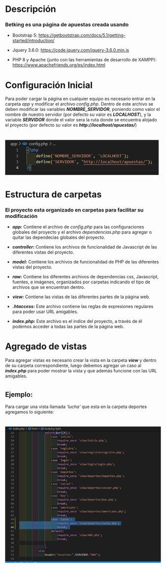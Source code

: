 # Descripción
### Betking es una página de apuestas creada usando 
* Bootstrap 5: https://getbootstrap.com/docs/5.1/getting-started/introduction/

* Jquery 3.6.0: https://code.jquery.com/jquery-3.6.0.min.js

* PHP 8 y Apache (junto con las herramientas de desarrollo de XAMPP): https://www.apachefriends.org/es/index.html
#
# Configuración Inicial
Para poder cargar la página en cualquier equipo es necesario entrar en la carpeta *app* y modificar el archivo *config.php*. Dentro de este archivo se deben modificar las variables **_NOMBRE_SERVIDOR_**, poniendo como valor el nombre de nuestro servidor (por defecto su valor es **_LOCALHOST_**), y la variable **_SERVIDOR_** donde el valor sera la ruta donde se encuentra alojado el proyecto (por defecto su valor es **_http://localhost/apuestas/_**)
#
# ![config](/raw/img/readme/config.png)
# Estructura de carpetas
### El proyecto esta organizado en carpetas para facilitar su modificación
* **_app:_** Contiene el archivo de *config.php* para las configuraciones globales del proyecto y el archivo *dependencias.php* para agregar o quitar las dependecias globales del proyecto.

* **_controller:_** Contiene los archivos de funcionalidad de Javascript de las diferentes vistas del proyecto.

* **_model:_** Contiene los archivos de funcionalidad de PHP de las diferentes vistas del proyecto.

* **_raw:_** Contiene los diferentes archivos de dependencias css, Javascript, fuentes, e imágenes, organizados por carpetas indicando el tipo de archivos que se encuentran dentro.

* **_view:_** Contiene las vistas de las diferentes partes de la página web.

* **_.htaccess:_** Este archivo contiene las reglas de expresiones regulares para poder usar URL amigables.

* **_index.php:_** Este archivo es el indice del proyecto, a través de él podemos acceder a todas las partes de la página web.
#
# Agregado de vistas
Para agregar vistas es necesario crear la vista en la carpeta **_view_** y dentro de su carpeta correspondiente, luego debemos agregar un caso al **_index.php_** para poder mostrar la vista y que además funcione con las URL amigables.
#
## Ejemplo:
Para cargar una vista llamada _'lucha'_ que esta en la carpeta deportes agregamos lo siguiente:
# ![ejemplo](/raw/img/readme/agregar_vista.png)
